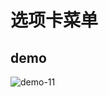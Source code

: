# 选项卡菜单

## demo

![demo-11](https://github.com/vxhly/web-demo/blob/master/demo-11/images/demo-11.png)
